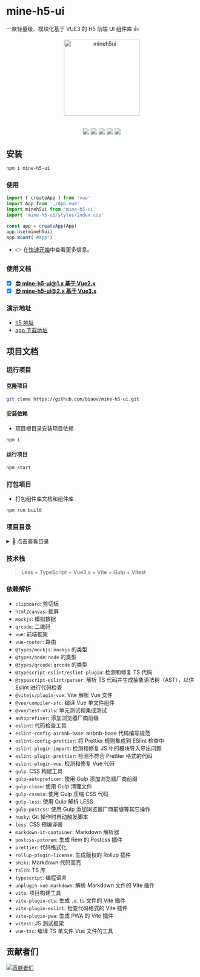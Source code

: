 # mine-h5-ui

一款轻量级、模块化基于 VUE3 的 H5 前端 UI 组件库 👍

<p align="center">
    <a href="https://mineh5ui.biaov.cn/v2">
        <img src="https://mineh5ui.biaov.cn/v2/logo.svg" width="200px" title="mineh5ui" alt="mineh5ui">
    </a>
</p>

<h2 align="center">
  <a href="https://mineh5ui.biaov.cn/v2"><img src="https://img.shields.io/npm/v/mine-h5-ui.svg?logo=npm" /></a>
  <a href="https://www.npmjs.com/package/mine-h5-ui"><img src="https://img.shields.io/npm/dt/mine-h5-ui?logo=Markdown" /></a>
  <a href="https://www.npmjs.com/package/mine-h5-ui"><img src="https://packagephobia.com/badge?p=mine-h5-ui" /></a>
  <a href="https://github.com/biaov/mine-h5-ui/blob/main/LICENSE"><img src="https://img.shields.io/github/license/biaov/mine-h5-ui.svg?logo=Unlicense" /></a>
  <a href="https://github.com/biaov/mine-h5-ui/blob/main/.eslintrc.js"><img src="https://img.shields.io/badge/eslint-prettier-blue?logo=eslint" /></a>
</h2>

## 安装

```sh
npm i mine-h5-ui
```

### 使用

```js
import { createApp } from 'vue'
import App from './App.vue'
import mineh5ui from 'mine-h5-ui'
import 'mine-h5-ui/styles/index.css'

const app = createApp(App)
app.use(mineh5ui)
app.mount('#app')
```

- 👉 在[快速开始](https://mineh5ui.biaov.cn/v2/doc/start)中查看更多信息。

### 使用文档

- [x] **[😎 mine-h5-ui@1.x 基于 Vue2.x](https://mineh5ui.biaov.cn/)**
- [x] **[😎 mine-h5-ui@2.x 基于 Vue3.x](https://mineh5ui.biaov.cn/v2)**

### 演示地址

- [h5 地址](https://mineh5ui.biaov.cn/v2/)
- [app 下载地址](https://github.com/biaov/mine-h5-ui/releases)

## 项目文档

### 运行项目

#### 克隆项目

```sh
git clone https://github.com/biaov/mine-h5-ui.git
```

#### 安装依赖

- 项目根目录安装项目依赖

```sh
npm i
```

#### 运行项目

```sh
npm start
```

### 打包项目

- 打包组件库文档和组件库

```sh
npm run build
```

### 项目目录

<details>
<summary>👀 点击查看目录</summary>

```Markdown
|-- mine-h5-ui -------------------------- 项目名称
    |-- .editorconfig ------------------- 编码配置文件
    |-- .eslintignore ------------------- Eslint 忽略文件
    |-- .eslintrc.js -------------------- Eslint 配置文件
    |-- .gitignore ---------------------- Git 上传忽略文件
    |-- .npmignore ---------------------- NPM 上传忽略文件
    |-- package-lock.json --------------- 项目依赖版本信息文件
    |-- package.json -------------------- 项目依赖文件
    |-- README.md ----------------------- 项目介绍文档
    |-- tsconfig.json ------------------- TS 配置文件
    |-- vite.config.ts ------------------ Vite 配置文件
    |-- scripts ------------------------- 项目打包配置信息目录
    |-- examples ------------------------ 项目示例目录
    |   |-- App.vue --------------------- 项目主入口
    |   |-- main.ts --------------------- 项目入口文件
    |   |-- assets ---------------------- 图片资源文件目录
    |   |-- components ------------------ 公共组件目录
    |   |-- docs ------------------------ 示例文档目录
    |   |-- router ---------------------- 路由目录styles
    |   |-- styles ---------------------- 公共样式
    |   |-- utils ----------------------- 工具包
    |   |-- views ----------------------- 页面目录
    |-- dist ---------------------------- NPM 依赖打包目录
    |-- mobile -------------------------- H5 示例目录
    |   |-- App.vue --------------------- 项目主入口
    |   |-- main.ts --------------------- 项目入口文件
    |   |-- assets ---------------------- 图片资源文件目录
    |   |-- components ------------------ 公共组件目录
    |   |-- router ---------------------- 路由目录
    |   |-- views ----------------------- 页面目录
    |-- packages ------------------------ UI 库组件目录
    |   |-- index.ts -------------------- 入口文件
    |-- public -------------------------- 公共静态资源目录
    |-- tests --------------------------- 测试目录
        |-- unit ------------------------ 单元测试目录
```

</details>

### 技术栈

> Less + TypeScript + Vue3.x + Vite + Gulp + Vitest

### 依赖解析

- `clipboard`: 剪切板
- `html2canvas`: 截屏
- `mockjs`: 模拟数据
- `qrcode`: 二维码
- `vue`: 前端框架
- `vue-router`: 路由
- `@types/mockjs`: `mockjs` 的类型
- `@types/node`: `node` 的类型
- `@types/qrcode`: `qrcode` 的类型
- `@typescript-eslint/eslint-plugin`: 检测和修复 TS 代码
- `@typescript-eslint/parser`: 解析 TS 代码并生成抽象语法树（AST），以供 Eslint 进行代码检查
- `@vitejs/plugin-vue`: Vite 解析 Vue 文件
- `@vue/compiler-sfc`: 编译 Vue 单文件组件
- `@vue/test-utils`: 单元测试和集成测试
- `autoprefixer`: 添加浏览器厂商前缀
- `eslint`: 代码检查工具
- `eslint-config-airbnb-base`: airbnb-base 代码编写规范
- `eslint-config-prettier`: 将 Prettier 规则集成到 ESlint 检查中
- `eslint-plugin-import`: 检测和修复 JS 中的模块导入导出问题
- `eslint-plugin-prettier`: 检测不符合 Prettier 格式的代码
- `eslint-plugin-vue`: 检测和修复 Vue 代码
- `gulp`: CSS 构建工具
- `gulp-autoprefixer`: 使用 Gulp 添加浏览器厂商前缀
- `gulp-clean`: 使用 Gulp 清理文件
- `gulp-cssmin`: 使用 Gulp 压缩 CSS 代码
- `gulp-less`: 使用 Gulp 解析 LESS
- `gulp-postcss`: 使用 Gulp 添加浏览器厂商前缀等其它操作
- `husky`: Git 操作时自动触发脚本
- `less`: CSS 预编译器
- `markdown-it-container`: Markdown 解析器
- `postcss-pxtorem`: 生成 Rem 的 Postcss 插件
- `prettier`: 代码格式化
- `rollup-plugin-license`: 生成版权的 Rollup 插件
- `shiki`: Markdown 代码高亮
- `tslib`: TS 库
- `typescript`: 编程语言
- `unplugin-vue-markdown`: 解析 Markdown 文件的 Vite 插件
- `vite`: 项目构建工具
- `vite-plugin-dts`: 生成 `.d.ts` 文件的 Vite 插件
- `vite-plugin-eslint`: 检查代码格式的 Vite 插件
- `vite-plugin-pwa`: 生成 PWA 的 Vite 插件
- `vitest`: JS 测试框架
- `vue-tsc`: 编译 TS 单文件 Vue 文件的工具

## 贡献者们

[![贡献者们](https://contrib.rocks/image?repo=biaov/mine-h5-ui)](https://github.com/biaov/mine-h5-ui/graphs/contributors)

